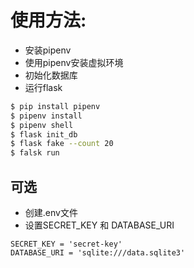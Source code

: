 # 使用方法:
- 安装pipenv
- 使用pipenv安装虚拟环境
- 初始化数据库
- 运行flask
```bash
$ pip install pipenv 
$ pipenv install
$ pipenv shell
$ flask init_db
$ flask fake --count 20
$ falsk run
```

## 可选
- 创建.env文件
- 设置SECRET_KEY 和 DATABASE_URI
```.env
SECRET_KEY = 'secret-key'
DATABASE_URI = 'sqlite:///data.sqlite3'
```